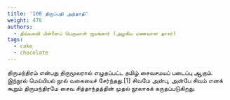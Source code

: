 ```yaml
---
title: '108 திருப்பதி அந்தாதி'
weight: 476
authors:
  - திவ்யகவி பிள்ளைப் பெருமாள் ஐயங்கார் (அழகிய மணவாள தாசர்)
tags:
  - cake
  - chocolate
---
```


திருமந்திரம் என்பது திருமூலரால் எழுதப்பட்ட தமிழ் சைவசமயப் படைப்பு ஆகும். இந்நூல் மெய்யியல் நூல் வகையைச் சேர்ந்தது.[1] சிவமே அன்பு, அன்பே சிவம் எனக் கூறும் திருமந்திரமே சைவ சித்தாந்தத்தின் முதல் நூலாகக் கருதப்படுகிறது.